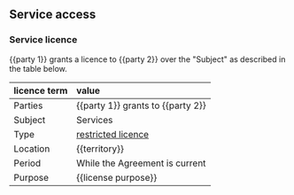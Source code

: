 ## Service access

### Service licence

{{party 1}} grants a licence to {{party 2}} over the "Subject" as described in the table below.

|licence term| value
|:------------- |:-------------
| Parties | {{party 1}} grants to {{party 2}}
| Subject | Services
| Type | [restricted licence](https://github.com/lawpatch/au-ip_license/blob/249478cd511a2ad08929d6aff10f95458601d0fc/au-license_ip_restrictive.md)
| Location | {{territory}}
| Period | While the Agreement is current
| Purpose |  {{license purpose}}
